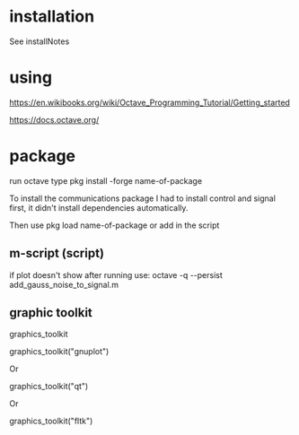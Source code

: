 # installation

See installNotes

# using

https://en.wikibooks.org/wiki/Octave_Programming_Tutorial/Getting_started


https://docs.octave.org/

# package

run octave
type pkg install -forge name-of-package

To install the communications package I had to install control and signal first, it didn't install dependencies automatically.

Then use pkg load name-of-package
or add in the script


## m-script (script)

if plot doesn't show after running 
use:
octave -q --persist add_gauss_noise_to_signal.m 

## graphic toolkit

graphics_toolkit

graphics_toolkit("gnuplot")

Or

graphics_toolkit("qt")

Or

graphics_toolkit("fltk")

